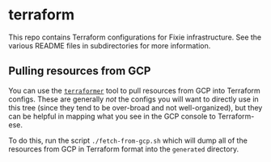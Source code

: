 # terraform

This repo contains Terraform configurations for Fixie infrastructure.
See the various README files in subdirectories for more information.

## Pulling resources from GCP

You can use the
[`terraformer`](https://github.com/GoogleCloudPlatform/terraformer/tree/master) tool to pull resources from GCP into Terraform configs. These are generally *not* the configs you will want to directly
use in this tree (since they tend to be over-broad and not well-organized),
but they can be helpful in mapping what you see in the GCP console to
Terraform-ese.

To do this, run the script `./fetch-from-gcp.sh` which will dump all of the
resources from GCP in Terraform format into the `generated` directory.
